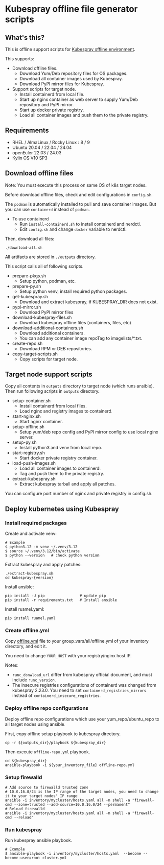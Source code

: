 # Kubespray offline file generator scripts

## What's this?

This is offline support scripts for [Kubespray offline environment](https://kubespray.io/#/docs/operations/offline-environment).

This supports:

* Download offline files.
  * Download Yum/Deb repository files for OS packages.
  * Download all container images used by Kubespray.
  * Download PyPI mirror files for Kubespray.
* Support scripts for target node.
  * Install containerd from local file.
  * Start up nginx container as web server to supply Yum/Deb repository and PyPI mirror.
  * Start up docker private registry.
  * Load all container images and push them to the private registry.

## Requirements

* RHEL / AlmaLinux / Rocky Linux : 8 / 9
* Ubuntu 20.04 / 22.04 / 24.04
* openEuler 22.03 / 24.03
* Kylin OS V10 SP3

## Download offline files

Note: You must execute this process on same OS of k8s target nodes.

Before download offline files, check and edit configurations in `config.sh`.

The `podman` is automatically installed to pull and save container images.
But you can use `containerd` instead of `podman`.

* To use containerd
  * Run `install-containerd.sh` to install containerd and nerdctl.
  * Edit `config.sh` and change `docker` variable to nerdctl.

Then, download all files:

    ./download-all.sh

All artifacts are stored in `./outputs` directory.

This script calls all of following scripts.

* prepare-pkgs.sh
  * Setup python, podman, etc.
* prepare-py.sh
  * Setup python venv, install required python packages.
* get-kubespray.sh
  * Download and extract kubespray, if KUBESPRAY_DIR does not exist.
* pypi-mirror.sh
  * Download PyPI mirror files
* download-kubespray-files.sh
  * Download kubespray offline files (containers, files, etc)
* download-additional-containers.sh
  * Download additional containers.
  * You can add any container image repoTag to imagelists/*.txt.
* create-repo.sh
  * Download RPM or DEB repositories.
* copy-target-scripts.sh
  * Copy scripts for target node.

## Target node support scripts

Copy all contents in `outputs` directory to target node (which runs ansible).
Then run following scripts in `outputs` directory.

* setup-container.sh
  * Install containerd from local files.
  * Load nginx and registry images to containerd.
* start-nginx.sh
  * Start nginx container.
* setup-offline.sh
  * Setup yum/deb repo config and PyPI mirror config to use local nginx server.
* setup-py.sh
  * Install python3 and venv from local repo.
* start-registry.sh
  * Start docker private registry container.
* load-push-images.sh
  * Load all container images to containerd.
  * Tag and push them to the private registry.
* extract-kubespray.sh
  * Extract kubespray tarball and apply all patches.

You can configure port number of nginx and private registry in config.sh.

## Deploy kubernetes using Kubespray

### Install required packages

Create and activate venv:

    # Example
    $ python3.12 -m venv ~/.venv/3.12
    $ source ~/.venv/3.12/bin/activate
    $ python --version   # check python version

Extract kubespray and apply patches:

    ./extract-kubespray.sh
    cd kubespray-{version}

Install ansible:

    pip install -U pip                # update pip
    pip install -r requirements.txt   # Install ansible

Install ruamel.yaml:

    pip install ruamel.yaml

### Create offline.yml

Copy [offline.yml](./offline.yml) file to your group_vars/all/offline.yml of your inventory directory, and edit it.

You need to change `YOUR_HOST` with your registry/nginx host IP.

Notes:

* `runc_donwload_url` differ from kubespray official document, and must include `runc_version`.
* The insecure registries configurations of containerd was changed from kubespray 2.23.0. You need to set `containerd_registries_mirrors` instead of `containerd_insecure_registries`.

### Deploy offline repo configurations

Deploy offline repo configurations which use your yum_repo/ubuntu_repo to all target nodes using ansible.

First, copy offline setup playbook to kubespray directory.

    cp -r ${outputs_dir}/playbook ${kubespray_dir}

Then execute `offline-repo.yml` playbook.

    cd ${kubespray_dir}
    ansible-playbook -i ${your_inventory_file} offline-repo.yml

### Setup firewalld

    # Add source to firewalld trusted zone
    # 10.0.16.0/24 is the IP range of the target nodes, you need to change it to your target nodes' IP range
    ansible -i inventory/mycluster/hosts.yaml all -m shell -a "firewall-cmd --zone=trusted --add-source=10.0.16.0/24 --permanent"
    # Reload firewalld
    ansible -i inventory/mycluster/hosts.yaml all -m shell -a "firewall-cmd --reload"

### Run kubespray

Run kubespray ansible playbook.

    # Example
    $ ansible-playbook -i inventory/mycluster/hosts.yaml  --become --become-user=root cluster.yml

